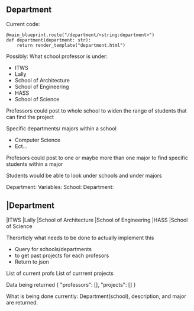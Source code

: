 Department
----------

Current code:
```
@main_blueprint.route("/department/<string:department>")
def department(department: str):
    return render_template("department.html")
```
Possibly:
What school professor is under:
- ITWS
- Lally 
- School of Architecture
- School of Engineering
- HASS
- School of Science

Professors could post to whole school to widen the range of students that can find the project 

Specific departments/ majors within a school 
- Computer Science
- Ect...

Profesors could post to one or maybe more than one major to find specific students within a major

Students would be able to look under schools and under majors

Department:
    Variables:
        School:
            Department:

|Department
----------
|ITWS
|Lally 
|School of Architecture
|School of Engineering
|HASS
|School of Science 

Therorticly what needs to be done to actually implement this
- Query for schools/departments
- to get past projects for each profesors
- Return to json    

List of current profs
List of currrent projects 

Data being returned 
{
  "professors": [],
  "projects": []
}

What is being done currently:
Department(school), description, and major are returned.  
